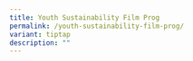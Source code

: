 ```yaml
---
title: Youth Sustainability Film Prog
permalink: /youth-sustainability-film-prog/
variant: tiptap
description: ""
---
```

